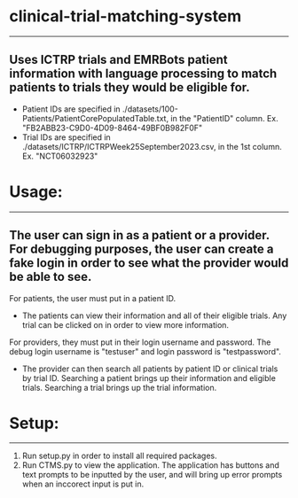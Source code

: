 # clinical-trial-matching-system
---
Uses ICTRP trials and EMRBots patient information with language processing to match patients to trials they would be eligible for.
-
  
- Patient IDs are specified in ./datasets/100-Patients/PatientCorePopulatedTable.txt, in the "PatientID" column. Ex. "FB2ABB23-C9D0-4D09-8464-49BF0B982F0F"
- Trial IDs are specified in ./datasets/ICTRP/ICTRPWeek25September2023.csv, in the 1st column. Ex. "NCT06032923"

# Usage:
---
The user can sign in as a patient or a provider. For debugging purposes, the user can create a fake login in order to see what the provider would be able to see.
-

For patients, the user must put in a patient ID.
- The patients can view their information and all of their eligible trials. Any trial can be clicked on in order to view more information.

For providers, they must put in their login username and password. The debug login username is "testuser" and login password is "testpassword".
- The provider can then search all patients by patient ID or clinical trials by trial ID. Searching a patient brings up their information and eligible trials. Searching a trial brings up the trial information.

# Setup:
---
1. Run setup.py in order to install all required packages.
2. Run CTMS.py to view the application. The application has buttons and text prompts to be inputted by the user, and will bring up error prompts when an inccorect input is put in.
